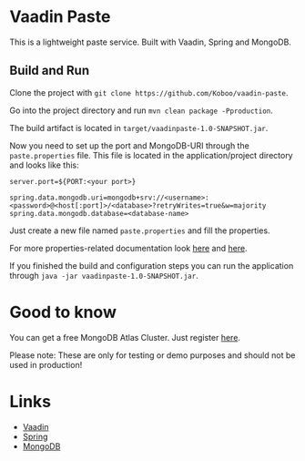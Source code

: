 # Vaadin Paste

This is a lightweight paste service. Built with Vaadin, Spring and MongoDB.

## Build and Run

Clone the project with `git clone https://github.com/Koboo/vaadin-paste`.

Go into the project directory and run `mvn clean package -Pproduction`.

The build artifact is located in `target/vaadinpaste-1.0-SNAPSHOT.jar`.

Now you need to set up the port and MongoDB-URI through the `paste.properties` file. This file is located in the application/project directory and looks like this:
````
server.port=${PORT:<your port>}

spring.data.mongodb.uri=mongodb+srv://<username>:<password>@<host[:port]>/<database>?retryWrites=true&w=majority
spring.data.mongodb.database=<database-name>
````
Just create a new file named `paste.properties` and fill the properties.

For more properties-related documentation look [here](https://www.baeldung.com/spring-properties-file-outside-jar) and [here](https://stackoverflow.com/questions/23515295/spring-boot-and-how-to-configure-connection-details-to-mongodb/34373673#34373673).

If you finished the build and configuration steps you can run the application through `java -jar vaadinpaste-1.0-SNAPSHOT.jar`.

# Good to know

You can get a free MongoDB Atlas Cluster. Just register [here](https://www.mongodb.com/atlas/database).

Please note: These are only for testing or demo purposes and should not be used in production!

# Links
- [Vaadin](https://vaadin.com/) 
- [Spring](https://spring.io/) 
- [MongoDB](https://www.mongodb.com/)